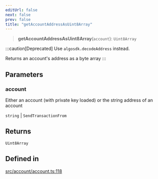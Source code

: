 ```yaml
---
editUrl: false
next: false
prev: false
title: "getAccountAddressAsUint8Array"
---
```


> **getAccountAddressAsUint8Array**(`account`): `Uint8Array`

:::caution[Deprecated]
Use `algosdk.decodeAddress` instead.

Returns an account's address as a byte array
:::

## Parameters

### account

Either an account (with private key loaded) or the string address of an account

`string` | `SendTransactionFrom`

## Returns

`Uint8Array`

## Defined in

[src/account/account.ts:118](https://github.com/algorandfoundation/algokit-utils-ts/blob/87156fe9637eca52c0bc9e840c5804088cb40974/src/account/account.ts#L118)
